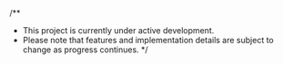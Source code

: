 /**
 * This project is currently under active development.
 * Please note that features and implementation details are subject to change as progress continues.
 */